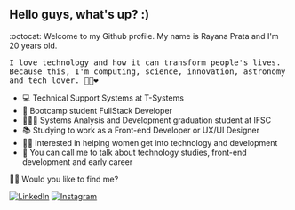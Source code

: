 ## Hello guys, what's up? :)

:octocat: Welcome to my Github profile. My name is Rayana Prata and I'm 20 years old.

<p> <samp> I love technology and how it can transform people's lives. <br>Because this, I'm computing, science, innovation, astronomy and tech lover.  🐱‍💻❤ </p> 

- 💻 Technical Support Systems at T-Systems
- 🚀 Bootcamp student FullStack Developer
- 👩🏻‍🎓 Systems Analysis and Development graduation student at IFSC
- 📚 Studying to work as a Front-end Developer or UX/UI Designer
- 🙋🏻 Interested in helping women get into technology and development
- 💬 You can call me to talk about technology studies, front-end development and early career

🐱‍🏍 Would you like to find me?

<a href="https://www.linkedin.com/in/rayanaprata/" target="_blank"><img src="https://img.shields.io/badge/LinkedIn-%230077B5.svg?&style=flat-square&logo=linkedin&logoColor=white" alt="LinkedIn"></a> <a href="https://www.instagram.com/rayanaprataa/" target="_blank"><img src="https://img.shields.io/badge/Instagram-%23E4405F.svg?&style=flat-square&logo=instagram&logoColor=white" alt="Instagram"></a>
